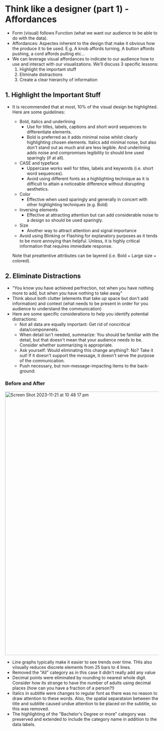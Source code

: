 # Think like a designer (part 1) - Affordances
- Form (visual) follows Function (what we want our audience to be able to do with the data).
- Affordances: Aspectes inherent to the design that make it obvious how the produce it to be used. E.g. A knob affords turning, A button affords pushing, a cord affords pulling etc...
- We can leverage visual affordances to indicate to our audience how to use and interact with our visualizations. We'll discuss 3 specific lessons:
  1. Highlight the important stuff
  2. Eliminate distractions
  3. Create a clear hierarchy of information
 
## 1. Highlight the Important Stuff
- It is recommended that at most, 10% of the visual design be highlighted. Here are some guidelines:
  - Bold, italics and underlining
    - Use for titles, labels, captions and short word sequences to differentiate elements.
    - Bold is preferred as it adds minimal noise whilst clearly highlighting chosen elements. Italics add minimal noise, but also don't stand out as much and are less legible. And underlining adds noise and compromises legibility to should bne used sparingly (if at all).
  - CASE and typeface
    - Uppercase works well for titles, labels and keywords (i.e. short word sequences).
    - Avoid using different fonts as a highlighting technique as it is difficult to attain a noticeable difference without disrupting aesthetics.
  - Color
    - Effective when used sparingly and generally in concert with other highlighting techniques (e.g. Bold)
  - Inversing elements
    - Effective at attracting attention but can add considerable noise to a design so should be used sparingly.
  - Size
    - Another way to attract attention and signal importance
  - Avoid using Blinking or Flashing for explanatory purposes as it tends to be more annoying than helpful. Unless, it is highly critical information that requires immediate response.

  Note that preattentive attributes can be layered (i.e. Bold + Large size + colored).

## 2. Eliminate Distractions
- "You know you have achieved perfrection, not when you have nothing more to add, but when you have nothing to take away"
- Think about both clutter (elements that take up space but don't add information) and context (what needs to be present in order for you audience to understand the communication)
- Here are some specific considerations to help you identify potential distractions:
  - Not all data are equally important: Get rid of noncritical data/componenets.
  - When detail isn't needed, summarize: You should be familiar with the detail, but that doesn't mean that your audience needs to be. Consider whether summarizing is appropriate.
  - Ask yourself: Would eliminating this change anything?: No? Take it out! If it doesn't support the message, it doesn't serve the purpose of the communication.
  - Push necessary, but non-message-impacting items to the back-ground: 

### Before and After
<img width="863" alt="Screen Shot 2023-11-21 at 10 48 17 pm" src="https://github.com/alexlee2000/storytelling_with_data/assets/43845085/43b6e0a6-b5ac-43ed-8aa4-2d8ff1f137e3">

- Line graphs typically make it easier to see trends over time. THis also viisually reduces discrete elements from 25 bars to 4 lines.
- Removed the "All" category as in this case it didn't really add any value
- Decimal points were eliminated by rounding to nearest whole digit. Consider how its strange to have the number of adults using decimal places (how can you have a fraction of a person?!)
- Italics in subtitle were changes to regular font as there was no reason to draw attention to these words. Also, the spatial separataion between the title and subtitle caused undue attention to be placed on the subtitle, so this was removed.
- The highlighting of the "Bachelor's Degree or more" category was preserved and extended to include the category name in addition to the data labels. 
